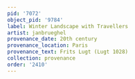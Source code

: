 ```yaml
---
pid: '7072'
object_pid: '9784'
label: Winter Landscape with Travellers
artist: janbrueghel
provenance_date: 20th century
provenance_location: Paris
provenance_text: Frits Lugt (Lugt 1028)
collection: provenance
order: '2410'
---
```

